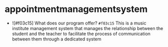 # appointmentmanagementsystem
- ![#f03c15] What does our program offer? `#f03c15`
This is a music institute management system that manages the relationship between the student and the teacher to facilitate the process of communication between them through a dedicated system
